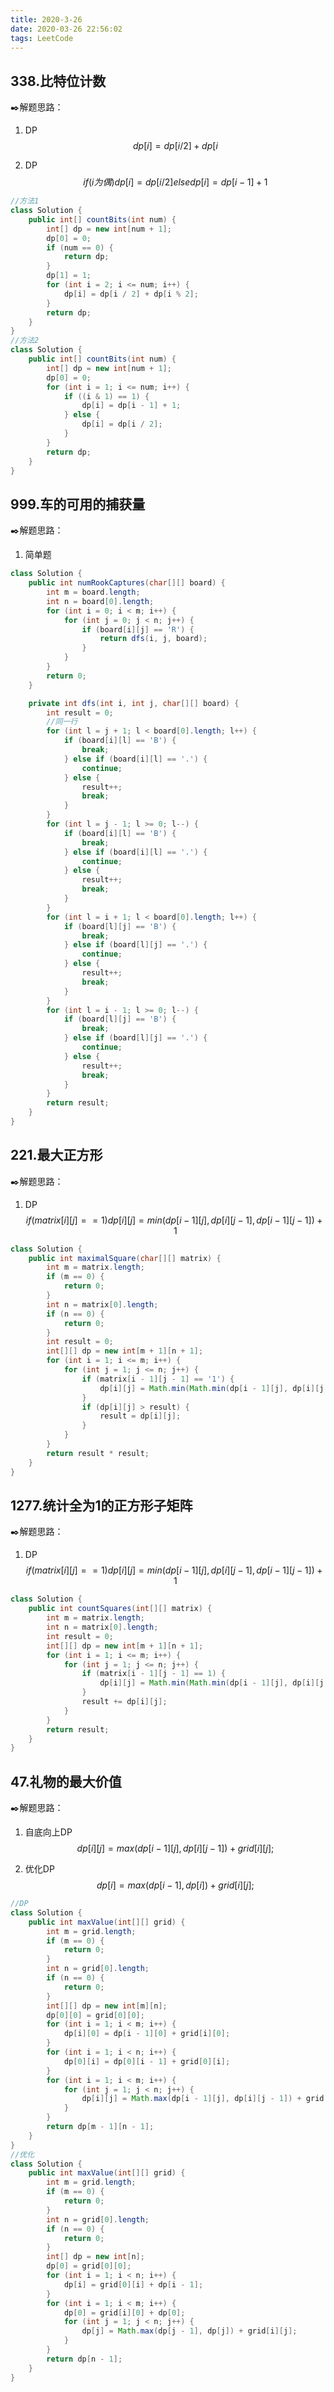 ```yaml
---
title: 2020-3-26
date: 2020-03-26 22:56:02
tags: LeetCode
---
```




## 338.比特位计数

:black_nib:解题思路：

1. DP
   $$
   dp[i] = dp[i/2]+dp[i%2];
   $$
   
2. DP
   $$
   if(i为偶){
   dp[i] = dp[i/2]
   }else{
   dp[i] = dp[i-1]+1
   }
   $$
<!--more-->

```java
//方法1
class Solution {
	public int[] countBits(int num) {
		int[] dp = new int[num + 1];
		dp[0] = 0;
        if (num == 0) {
			return dp;
		}
		dp[1] = 1;
		for (int i = 2; i <= num; i++) {
			dp[i] = dp[i / 2] + dp[i % 2];
		}
		return dp;
	}
}
//方法2
class Solution {
    public int[] countBits(int num) {
		int[] dp = new int[num + 1];
		dp[0] = 0;
		for (int i = 1; i <= num; i++) {
			if ((i & 1) == 1) {
				dp[i] = dp[i - 1] + 1;
			} else {
				dp[i] = dp[i / 2];
			}
		}
		return dp;
	}
}
```

## 999.车的可用的捕获量

:black_nib:解题思路：

1. 简单题

```java
class Solution {
	public int numRookCaptures(char[][] board) {
		int m = board.length;
		int n = board[0].length;
		for (int i = 0; i < m; i++) {
			for (int j = 0; j < n; j++) {
				if (board[i][j] == 'R') {
					return dfs(i, j, board);
				}
			}
		}
		return 0;
	}

	private int dfs(int i, int j, char[][] board) {
		int result = 0;
		//同一行
		for (int l = j + 1; l < board[0].length; l++) {
			if (board[i][l] == 'B') {
				break;
			} else if (board[i][l] == '.') {
				continue;
			} else {
				result++;
				break;
			}
		}
		for (int l = j - 1; l >= 0; l--) {
			if (board[i][l] == 'B') {
				break;
			} else if (board[i][l] == '.') {
				continue;
			} else {
				result++;
				break;
			}
		}
		for (int l = i + 1; l < board[0].length; l++) {
			if (board[l][j] == 'B') {
				break;
			} else if (board[l][j] == '.') {
				continue;
			} else {
				result++;
				break;
			}
		}
		for (int l = i - 1; l >= 0; l--) {
			if (board[l][j] == 'B') {
				break;
			} else if (board[l][j] == '.') {
				continue;
			} else {
				result++;
				break;
			}
		}
		return result;
	}
}
```

## 221.最大正方形

:black_nib:解题思路：

1. DP
   $$
   if(matrix[i][j]==1){
   dp[i][j] = min(dp[i-1][j],dp[i][j-1],dp[i-1][j-1])+1
   }
   $$

```java
class Solution {
	public int maximalSquare(char[][] matrix) {
		int m = matrix.length;
		if (m == 0) {
			return 0;
		}
		int n = matrix[0].length;
		if (n == 0) {
			return 0;
		}
		int result = 0;
		int[][] dp = new int[m + 1][n + 1];
		for (int i = 1; i <= m; i++) {
			for (int j = 1; j <= n; j++) {
				if (matrix[i - 1][j - 1] == '1') {
					dp[i][j] = Math.min(Math.min(dp[i - 1][j], dp[i][j - 1]), dp[i - 1][j - 1]) + 1;
				}
				if (dp[i][j] > result) {
					result = dp[i][j];
				}
			}
		}
		return result * result;
	}
}
```

## 1277.统计全为1的正方形子矩阵

:black_nib:解题思路：

1. DP
   $$
   if(matrix[i][j]==1){
   dp[i][j] = min(dp[i-1][j],dp[i][j-1],dp[i-1][j-1])+1
   }
   $$
   

```java
class Solution {
	public int countSquares(int[][] matrix) {
		int m = matrix.length;
		int n = matrix[0].length;
		int result = 0;
		int[][] dp = new int[m + 1][n + 1];
		for (int i = 1; i <= m; i++) {
			for (int j = 1; j <= n; j++) {
				if (matrix[i - 1][j - 1] == 1) {
					dp[i][j] = Math.min(Math.min(dp[i - 1][j], dp[i][j - 1]), dp[i - 1][j - 1]) + 1;
				}
				result += dp[i][j];
			}
		}
		return result;
	}
}
```

## 47.礼物的最大价值

:black_nib:解题思路：

1. 自底向上DP
   $$
   dp[i][j] = max(dp[i-1][j],dp[i][j-1])+grid[i][j];
   $$

2. 优化DP
   $$
   dp[i] = max(dp[i-1],dp[i])+grid[i][j];
   $$

```java
//DP
class Solution {
	public int maxValue(int[][] grid) {
		int m = grid.length;
		if (m == 0) {
			return 0;
		}
		int n = grid[0].length;
		if (n == 0) {
			return 0;
		}
		int[][] dp = new int[m][n];
		dp[0][0] = grid[0][0];
		for (int i = 1; i < m; i++) {
			dp[i][0] = dp[i - 1][0] + grid[i][0];
		}
		for (int i = 1; i < n; i++) {
			dp[0][i] = dp[0][i - 1] + grid[0][i];
		}
		for (int i = 1; i < m; i++) {
			for (int j = 1; j < n; j++) {
				dp[i][j] = Math.max(dp[i - 1][j], dp[i][j - 1]) + grid[i][j];
			}
		}
		return dp[m - 1][n - 1];
	}
}
//优化
class Solution {
    public int maxValue(int[][] grid) {
		int m = grid.length;
		if (m == 0) {
			return 0;
		}
		int n = grid[0].length;
		if (n == 0) {
			return 0;
		}
		int[] dp = new int[n];
        dp[0] = grid[0][0];
		for (int i = 1; i < n; i++) {
			dp[i] = grid[0][i] + dp[i - 1];
		}
		for (int i = 1; i < m; i++) {
			dp[0] = grid[i][0] + dp[0];
			for (int j = 1; j < n; j++) {
				dp[j] = Math.max(dp[j - 1], dp[j]) + grid[i][j];
			}
		}
		return dp[n - 1];
	}
}
```

